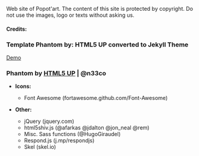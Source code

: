 Web site of Popot'art.
The content of this site is protected by copyright. Do not use the images, logo or texts without asking us.



#### Credits:

### Template Phantom by: HTML5 UP converted to Jekyll Theme
[Demo](http://bcasal.github.io/Phantom-Jekyll-Theme/)

### Phantom by [HTML5 UP](http://html5up.net/) | @n33co


* **Icons:**
  * Font Awesome (fortawesome.github.com/Font-Awesome)

* **Other:**
  * jQuery (jquery.com)
  * html5shiv.js (@afarkas @jdalton @jon_neal @rem)
  * Misc. Sass functions (@HugoGiraudel)
  * Respond.js (j.mp/respondjs)
  * Skel (skel.io)

